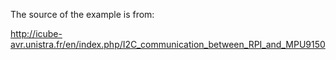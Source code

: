The source of the example is from:

http://icube-avr.unistra.fr/en/index.php/I2C_communication_between_RPI_and_MPU9150

